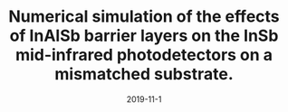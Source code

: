 ---
title: "Numerical simulation of the effects of InAlSb barrier layers on the InSb mid-infrared photodetectors on a mismatched substrate."
collection: publications
permalink: /publication/2019-conf1-spie
date: 2019-11-1
level: conference
venue: 'International Society for Optics and Photonics'
paperurl: '/files/pdf/papers/SPIE.pdf'
link: 'https://doi.org/10.1117/12.2536915'
code: 'https://bw-wang.github.io/publications/'
github: 'https://github.com/jayrobwilliams/Peace-Agreement-Strength'
citation: 'Z. Zhao, X. Qian, <b>B. Wang</b>, and B. Jia, "Numerical simulation of the effects of InAlSb barrier layers on the InSb mid-infrared photodetectors on a mismatched substrate," In <i>Optoelectronic Devices and Integration VIII</i>, vol. 11184, p. 1118411. International Society for Optics and Photonics, 2019'
---